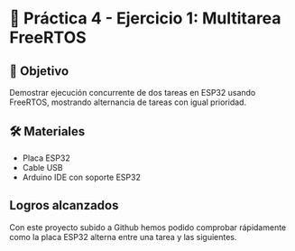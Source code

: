 # 🚀 Práctica 4 - Ejercicio 1: Multitarea FreeRTOS

## 📌 Objetivo
Demostrar ejecución concurrente de dos tareas en ESP32 usando FreeRTOS, mostrando alternancia de tareas con igual prioridad.

## 🛠 Materiales
- Placa ESP32
- Cable USB
- Arduino IDE con soporte ESP32

## Logros alcanzados

Con este proyecto subido a Github hemos podido comprobar rápidamente como la placa ESP32 alterna entre una tarea y las siguientes.